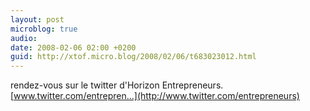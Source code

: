 ```yaml
---
layout: post
microblog: true
audio: 
date: 2008-02-06 02:00 +0200
guid: http://xtof.micro.blog/2008/02/06/t683023012.html
---
```

rendez-vous sur le twitter d'Horizon Entrepreneurs. [www.twitter.com/entrepren...](http://www.twitter.com/entrepreneurs)
